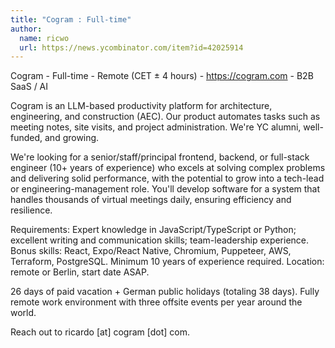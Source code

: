 ```yaml
---
title: "Cogram : Full-time"
author:
  name: ricwo
  url: https://news.ycombinator.com/item?id=42025914
---
```

Cogram - Full-time - Remote (CET ± 4 hours) - <a href="https:&#x2F;&#x2F;cogram.com">https:&#x2F;&#x2F;cogram.com</a> - B2B SaaS &#x2F; AI

Cogram is an LLM-based productivity platform for architecture, engineering, and construction (AEC). Our product automates tasks such as meeting notes, site visits, and project administration. We&#x27;re YC alumni, well-funded, and growing.

We&#x27;re looking for a senior&#x2F;staff&#x2F;principal frontend, backend, or full-stack engineer (10+ years of experience) who excels at solving complex problems and delivering solid performance, with the potential to grow into a tech-lead or engineering-management role. You&#x27;ll develop software for a system that handles thousands of virtual meetings daily, ensuring efficiency and resilience.

Requirements: Expert knowledge in JavaScript&#x2F;TypeScript or Python; excellent writing and communication skills; team-leadership experience. Bonus skills: React, Expo&#x2F;React Native, Chromium, Puppeteer, AWS, Terraform, PostgreSQL. Minimum 10 years of experience required. Location: remote or Berlin, start date ASAP.

26 days of paid vacation + German public holidays (totaling 38 days). Fully remote work environment with three offsite events per year around the world.

Reach out to ricardo [at] cogram [dot] com.
<JobApplication />
